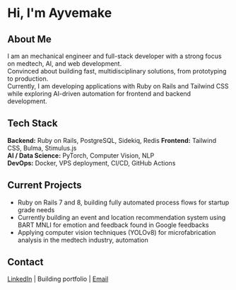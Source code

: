 # Hi, I'm Ayvemake  

## About Me  
I am an mechanical engineer and full-stack developer with a strong focus on medtech, AI, and web development.  
Convinced about building fast, multidisciplinary solutions, from prototyping to production.  
Currently, I am developing applications with Ruby on Rails and Tailwind CSS while exploring AI-driven automation for frontend and backend development.  

## Tech Stack  
**Backend:** Ruby on Rails, PostgreSQL, Sidekiq, Redis
**Frontend:** Tailwind CSS, Bulma, Stimulus.js  
**AI / Data Science:** PyTorch, Computer Vision, NLP  
**DevOps:** Docker, VPS deployment, CI/CD, GitHub Actions  

## Current Projects  
- Ruby on Rails 7 and 8, building fully automated process flows for startup grade needs
- Currently building an event and location recommendation system using BART MNLI for emotion and feedback found in Google feedbacks  
- Applying computer vision techniques (YOLOv8) for microfabrication analysis in the medtech industry, automation

## Contact  
[LinkedIn]([https://www.linkedin.com/in/anil-kahraman-6a0875320/]) | Building portfolio | [Email](mailto:anilcan.kahraman@gmail.com)  
